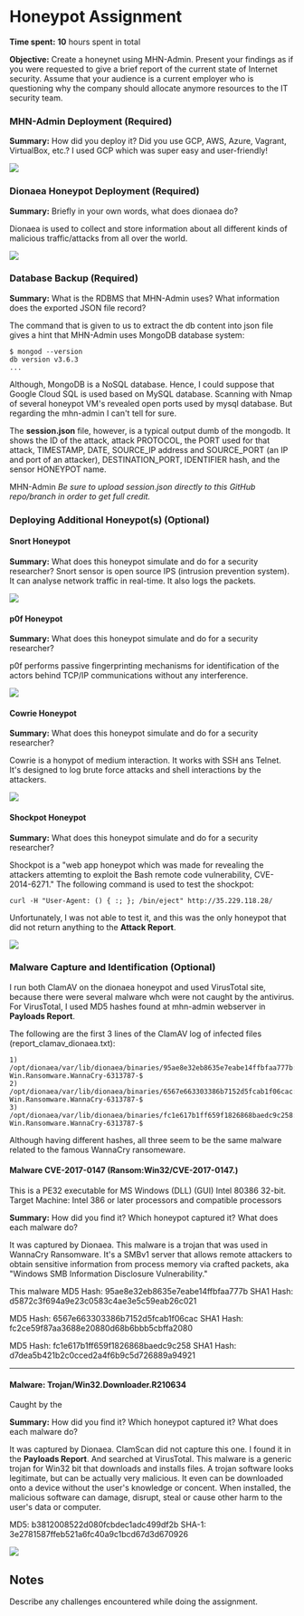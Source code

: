 # Honeypot Assignment

**Time spent:** **10** hours spent in total

**Objective:** Create a honeynet using MHN-Admin. Present your findings as if you were requested to give a brief report of the current state of Internet security. Assume that your audience is a current employer who is questioning why the company should allocate anymore resources to the IT security team.

### MHN-Admin Deployment (Required)

**Summary:** How did you deploy it? Did you use GCP, AWS, Azure, Vagrant, VirtualBox, etc.?
I used GCP which was super easy and user-friendly! 

<img src="mhn-admin.gif">

### Dionaea Honeypot Deployment (Required)

**Summary:** Briefly in your own words, what does dionaea do?

Dionaea is used to collect and store information about all different kinds of malicious traffic/attacks from all over the world.

<img src="dionaea-honeypot.gif">

### Database Backup (Required) 

**Summary:** What is the RDBMS that MHN-Admin uses? What information does the exported JSON file record?
  
 The command that is given to us to extract the db content into json file gives a hint that MHN-Admin uses MongoDB database system:
       
    $ mongod --version
    db version v3.6.3
    ...
    
Although, MongoDB is a NoSQL database. Hence, I could suppose that Google Cloud SQL is used based on MySQL database. Scanning with Nmap of several honeypot VM's revealed open ports used by mysql database. But regarding the mhn-admin I can't tell for sure.
  
The __session.json__ file, however, is a typical output dumb of the mongodb. It shows the ID of the attack, attack PROTOCOL, the PORT used for that attack, TIMESTAMP, DATE, SOURCE_IP address and SOURCE_PORT (an IP and port of an attacker), DESTINATION_PORT, IDENTIFIER hash, and the sensor HONEYPOT name.
    
MHN-Admin
*Be sure to upload session.json directly to this GitHub repo/branch in order to get full credit.*


### Deploying Additional Honeypot(s) (Optional)


#### Snort Honeypot

**Summary:** What does this honeypot simulate and do for a security researcher?
Snort sensor is open source IPS (intrusion prevention system). It can analyse network traffic in real-time. It also logs the packets.

<img src="snort-honeypot.gif">

#### p0f Honeypot

**Summary:** What does this honeypot simulate and do for a security researcher?

p0f performs passive fingerprinting mechanisms for identification of the actors behind TCP/IP communications without any interference.

<img src="p0f-honeypot.gif">

#### Cowrie Honeypot

**Summary:** What does this honeypot simulate and do for a security researcher?

Cowrie is a honypot of medium interaction. It works with SSH ans Telnet. It's designed to log brute force attacks and shell interactions by the attackers.

<img src="cowrie-honeypot.gif">


#### Shockpot Honeypot

**Summary:** What does this honeypot simulate and do for a security researcher?

Shockpot is a "web app honeypot which was made for revealing the attackers attemting to exploit the Bash remote code vulnerability, CVE-2014-6271."
The following command is used to test the shockpot:

    curl -H "User-Agent: () { :; }; /bin/eject" http://35.229.118.28/
    
Unfortunately, I was not able to test it, and this was the only honeypot that did not return anything to the __Attack Report__.

<img src="shockpot-honeypot.gif">


### Malware Capture and Identification (Optional)

I run both ClamAV on the dionaea honeypot and used VirusTotal site, because there were several malware whch were not caught by the antivirus. For VirusTotal, I used MD5 hashes found at mhn-admin webserver in 
__Payloads Report__.

The following are the first 3 lines of the ClamAV log of infected files (report_clamav_dionaea.txt):

    1) /opt/dionaea/var/lib/dionaea/binaries/95ae8e32eb8635e7eabe14ffbfaa777b: Win.Ransomware.WannaCry-6313787-$
    2) /opt/dionaea/var/lib/dionaea/binaries/6567e663303386b7152d5fcab1f06cac: Win.Ransomware.WannaCry-6313787-$
    3) /opt/dionaea/var/lib/dionaea/binaries/fc1e617b1ff659f1826868baedc9c258: Win.Ransomware.WannaCry-6313787-$

Although having different hashes, all three seem to be the same malware related to the famous WannaCry ransomeware.

#### Malware  CVE-2017-0147 (Ransom:Win32/CVE-2017-0147.)

This is a PE32 executable for MS Windows (DLL) (GUI) Intel 80386 32-bit.
Target Machine: Intel 386 or later processors and compatible processors 

**Summary:** How did you find it? Which honeypot captured it? What does each malware do?

It was captured by Dionaea. This malware is a trojan that was used in WannaCry Ransomware. It's a SMBv1 server that allows remote attackers to obtain sensitive information from process memory via crafted packets, aka "Windows SMB Information Disclosure Vulnerability." 

This malware 
MD5 Hash:   95ae8e32eb8635e7eabe14ffbfaa777b
SHA1 Hash:  d5872c3f694a9e23c0583c4ae3e5c59eab26c021 

MD5 Hash:  6567e663303386b7152d5fcab1f06cac
SHA1 Hash: fc2ce59f87aa3688e20880d68b6bbb5cbffa2080

MD5 Hash:  fc1e617b1ff659f1826868baedc9c258
SHA1 Hash: d7dea5b421b2c0cced2a4f6b9c5d726889a94921 

______________________________________________________________________________________________
#### Malware: Trojan/Win32.Downloader.R210634 

Caught by the 

**Summary:** How did you find it? Which honeypot captured it? What does each malware do?

It was captured by Dionaea. ClamScan did not capture this one. I found it in the __Payloads Report__. And searched at VirusTotal.
This malware is a generic trojan for Win32 bit that downloads and installs files. A trojan software looks legitimate, but can be actually very malicious. It even can be downloaded onto a device without the user's knowledge or concent. When installed, the malicious software can damage, disrupt, steal or cause other harm to the user's data or computer.

MD5:   b3812008522d080fcbdec1adc499df2b
SHA-1: 3e2781587ffeb521a6fc40a9c1bcd67d3d670926 

<img src="troj-downloader-malware.gif">

## Notes
Describe any challenges encountered while doing the assignment.


